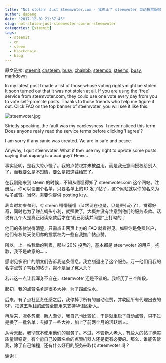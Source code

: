 ```yaml
---
title: "Not stolen! Just Steemvoter.com - 我终止了 steemvoter 自动投票服务"
author: dapeng
date: "2017-12-09 21:37:45"
slug: not-stolen-just-steemvoter-com-or-steemvoter
categories: [steemit]
tags: 
  - steemit
  - cn
  - steem
  - blockchain
  - blog
---
```


原文链接: [steemit](https://steemit.com/steemit/@dapeng/not-stolen-just-steemvoter-com-or-steemvoter), [cnsteem](https://cnsteem.com/steemit/@dapeng/not-stolen-just-steemvoter-com-or-steemvoter), [busy](https://busy.org/steemit/@dapeng/not-stolen-just-steemvoter-com-or-steemvoter), [chainbb](https://chainbb.com/steemit/@dapeng/not-stolen-just-steemvoter-com-or-steemvoter), [steemdb](https://steemdb.com/steemit/@dapeng/not-stolen-just-steemvoter-com-or-steemvoter), [steemd](https://steemd.com/steemit/@dapeng/not-stolen-just-steemvoter-com-or-steemvoter), [busy](https://busy.org/steemit/@dapeng/not-stolen-just-steemvoter-com-or-steemvoter), [markdown](https://raw.githubusercontent.com/pzhaonet/steem_dapeng/master/content/post/not-stolen-just-steemvoter-com-or-steemvoter.md)

In my latest post I made a list of those whose voting rights might be stolen. It soon turned out that it was not stolen at all.  If you are using the 'free' service from steemvoter.com, they could use one vote every day from you to vote self-promote posts. Thanks to those friends who help me figure it out. Click FAQ on the top banner of steemvoter, you will see it like this:

![steemvoter.jpg](https://steemitimages.com/DQmNrL3QkasN2zxyoXn6TGpdFkLGPgA5cTM211edPsVfFcx/steemvoter.jpg)

Strictly speaking, the fault was my carelessness. I never noticed this term. Does anyone really read the service terms before clicking 'I agree'?

I am sorry if any panic was created. We are in safe and peace.

Anyway, I quit steemvoter. What if they use my right to upvote some posts saying that dapeng is a bad guy? Hmm...


事实证明，是我大惊小怪了。我的点赞权并未被盗用，而是我无意间授权给别人了，而我要么是不知情，要么是把这茬给忘了。

在我刚刚来到 steem 的时候，不知从哪里得知了 steemvoter.com 这个网站。注册后，你可以设置个名单，只要名单上的 ID 发了帖子，这个网站就以你的名义为帖子点赞。当然，需要你提供 posting key。

我当时初来乍到，对 steem 懵懵懂懂（当然现在也是，只是更小心了），觉得好奇，同时也为了赚点蝇头小利，就照做了，大概并没有注意到他们的服务条款。话说有几个人是真正阅读条款后才在“我已阅读并同意”上打勾的？

他们的条款说得清楚，只需点击网页上方的 FAQ 就看得见。如果你是免费账户，他们有权每天使用你的投票权为一些自我推广帖点赞。

所以，上一帖我做的列表，那些 20% 投票的，基本都是 steemvoter 的用户。抱歉，我不是故意的……

感谢见多识广的朋友们告诉我这条信息。我立刻退出了这个服务。万一他们用我的名字点赞了骂我的帖子，岂不是当了冤大头？

若非这一点让我浑身不自在，steemvoter 还是不错的。我经历了三个阶段。

起初，我的点赞名单是很多大神，为了蹭点油水。

后来，有了点社区责任感之后，我停掉了所有的自动点赞，并收回所有代理出去的 SP，把这[五毛钱的点赞](https://steemit.com/cn/@dapeng/upvote-of-fifty-cents)全部用来支持华语区新人。

再后来，凛冬忽至，新人渐少，我自己也比较忙，于是就重启了自动点赞，只不过是换了一批名单：去掉了一些大神，加上了前两个月的活跃新人。

从今天起，我彻底不使用他们的服务了。不过，不管新人老人，有些人的帖子确实质量很稳定，有个能自己设置名单的点赞机器人还是挺有必要的。那么，谁能告诉我，除了自己编程，还有什么好用的服务来取代 steemvoter 吗？

谢谢！
